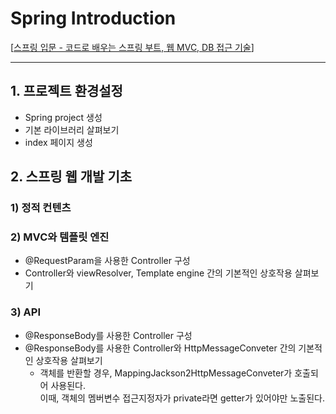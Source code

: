 # Spring Introduction
[[스프링 입문 - 코드로 배우는 스프링 부트, 웹 MVC, DB 접근 기술](https://www.inflearn.com/course/스프링-입문-스프링부트/)]

---
## 1. 프로젝트 환경설정
- Spring project 생성
- 기본 라이브러리 살펴보기
- index 페이지 생성

## 2. 스프링 웹 개발 기초
### 1) 정적 컨텐츠
### 2) MVC와 템플릿 엔진
- @RequestParam을 사용한 Controller 구성
- Controller와 viewResolver, Template engine 간의 기본적인 상호작용 살펴보기
### 3) API
- @ResponseBody를 사용한 Controller 구성
- @ResponseBody를 사용한 Controller와 HttpMessageConveter 간의 기본적인 상호작용 살펴보기
  - 객체를 반환할 경우, MappingJackson2HttpMessageConveter가 호출되어 사용된다.  
    이때, 객체의 멤버변수 접근지정자가 private라면 getter가 있어야만 노출된다.

